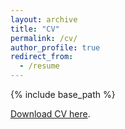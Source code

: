 ```yaml
---
layout: archive
title: "CV"
permalink: /cv/
author_profile: true
redirect_from:
  - /resume
---
```


{% include base_path %}

[Download CV here](https://yuandi-psy.github.io/files/YUANDi_CV.pdf).
